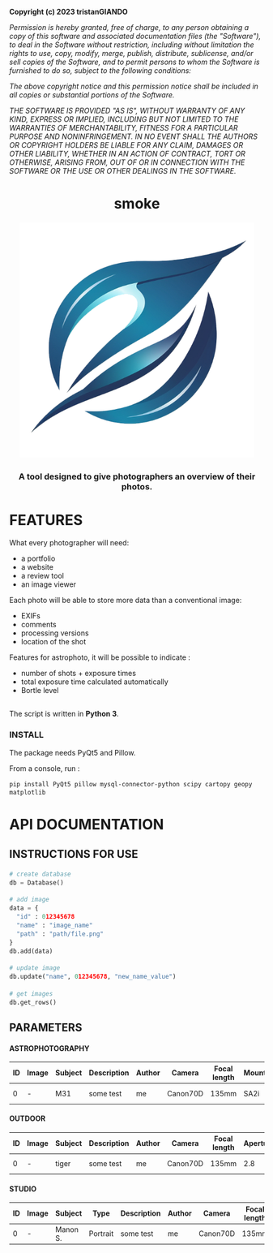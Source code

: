 **Copyright (c) 2023 tristanGIANDO**

*Permission is hereby granted, free of charge, to any person obtaining a copy*
*of this software and associated documentation files (the "Software"), to deal*
*in the Software without restriction, including without limitation the rights*
*to use, copy, modify, merge, publish, distribute, sublicense, and/or sell*
*copies of the Software, and to permit persons to whom the Software is*
*furnished to do so, subject to the following conditions:*

*The above copyright notice and this permission notice shall be included in all*
*copies or substantial portions of the Software.*

*THE SOFTWARE IS PROVIDED "AS IS", WITHOUT WARRANTY OF ANY KIND, EXPRESS OR*
*IMPLIED, INCLUDING BUT NOT LIMITED TO THE WARRANTIES OF MERCHANTABILITY,*
*FITNESS FOR A PARTICULAR PURPOSE AND NONINFRINGEMENT. IN NO EVENT SHALL THE*
*AUTHORS OR COPYRIGHT HOLDERS BE LIABLE FOR ANY CLAIM, DAMAGES OR OTHER*
*LIABILITY, WHETHER IN AN ACTION OF CONTRACT, TORT OR OTHERWISE, ARISING FROM,*
*OUT OF OR IN CONNECTION WITH THE SOFTWARE OR THE USE OR OTHER DEALINGS IN THE*
*SOFTWARE.*

<h1 align="center">
    smoke
</h1>

<h2 align="center" style="margin:1em;">
    <img src="smoke/ui/icons/logo.png"
         alt="smoke"></a>
</h2>

<h3 align="center">
    A tool designed to give photographers an overview of their photos.
</h3>

# FEATURES
What every photographer will need:
* a portfolio
* a website
* a review tool
* an image viewer

Each photo will be able to store more data than a conventional image:
* EXIFs
* comments
* processing versions
* location of the shot

Features for astrophoto, it will be possible to indicate :
* number of shots + exposure times
* total exposure time calculated automatically
* Bortle level

##
The script is written in **Python 3**.

### INSTALL
The package needs PyQt5 and Pillow.

From a console, run :
```
pip install PyQt5 pillow mysql-connector-python scipy cartopy geopy matplotlib
```

# API DOCUMENTATION

## INSTRUCTIONS FOR USE
```py
# create database
db = Database()

# add image
data = {
  "id" : 012345678
  "name" : "image_name"
  "path" : "path/file.png"
}
db.add(data)

# update image
db.update("name", 012345678, "new_name_value")

# get images
db.get_rows()

```

## PARAMETERS
#### ASTROPHOTOGRAPHY
|ID|Image|Subject|Description|Author|Camera|Focal length|Mount|Aperture|ISO|NB lights|Exposure time|Total time|Place|Sky darkness|Moon Illumination|Processed with|Brut|Versions|Date|Comment|
|-|-|-|-|-|-|-|-|-|-|-|-|-|-|-|-|-|-|-|-|-|
|0|-|M31|some test|me|Canon70D|135mm|SA2i|2.8|1600|50|120|-|here|2|35%|Siril/Photoshop|-|-|24/12/23|bla bla bla|

#### OUTDOOR
|ID|Image|Subject|Description|Author|Camera|Focal length|Aperture|ISO|Exposure time|Place|Processed with|Brut|Versions|Date|Comment|
|-|-|-|-|-|-|-|-|-|-|-|-|-|-|-|-|
|0|-|tiger|some test|me|Canon70D|135mm|2.8|1600|1/1200|here|Photoshop|-|-|24/12/23|bla bla bla|

#### STUDIO
|ID|Image|Subject|Type|Description|Author|Camera|Focal length|Aperture|ISO|Exposure time|Lighting|Place|Processed with|Brut|Versions|Date|Comment|
|-|-|-|-|-|-|-|-|-|-|-|-|-|-|-|-|-|-|
|0|-|Manon S.|Portrait|some test|me|Canon70D|135mm|2.8|1600|1/1200|-|here|Photoshop|-|-|24/12/23|bla bla bla|


